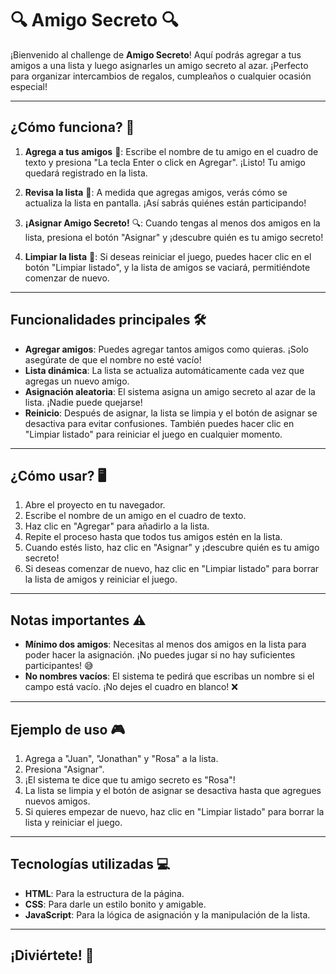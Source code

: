 # 🔍 Amigo Secreto 🔍

¡Bienvenido al challenge de **Amigo Secreto**! Aquí podrás agregar a tus amigos a una lista y luego asignarles un amigo secreto al azar. ¡Perfecto para organizar intercambios de regalos, cumpleaños o cualquier ocasión especial!

---

## ¿Cómo funciona? 🤔

1. **Agrega a tus amigos** 👫: Escribe el nombre de tu amigo en el cuadro de texto y presiona "La tecla Enter o click en Agregar". ¡Listo! Tu amigo quedará registrado en la lista.
   
2. **Revisa la lista** 📝: A medida que agregas amigos, verás cómo se actualiza la lista en pantalla. ¡Así sabrás quiénes están participando!

3. **¡Asignar Amigo Secreto!** 🔍: Cuando tengas al menos dos amigos en la lista, presiona el botón "Asignar" y ¡descubre quién es tu amigo secreto! 

4. **Limpiar la lista** 🧹: Si deseas reiniciar el juego, puedes hacer clic en el botón "Limpiar listado", y la lista de amigos se vaciará, permitiéndote comenzar de nuevo.

---

## Funcionalidades principales 🛠️

- **Agregar amigos**: Puedes agregar tantos amigos como quieras. ¡Solo asegúrate de que el nombre no esté vacío! 
- **Lista dinámica**: La lista se actualiza automáticamente cada vez que agregas un nuevo amigo. 
- **Asignación aleatoria**: El sistema asigna un amigo secreto al azar de la lista. ¡Nadie puede quejarse! 
- **Reinicio**: Después de asignar, la lista se limpia y el botón de asignar se desactiva para evitar confusiones. También puedes hacer clic en "Limpiar listado" para reiniciar el juego en cualquier momento.

---

## ¿Cómo usar? 🖥️

1. Abre el proyecto en tu navegador.
2. Escribe el nombre de un amigo en el cuadro de texto.
3. Haz clic en "Agregar" para añadirlo a la lista.
4. Repite el proceso hasta que todos tus amigos estén en la lista.
5. Cuando estés listo, haz clic en "Asignar" y ¡descubre quién es tu amigo secreto!
6. Si deseas comenzar de nuevo, haz clic en "Limpiar listado" para borrar la lista de amigos y reiniciar el juego.

---

## Notas importantes ⚠️

- **Mínimo dos amigos**: Necesitas al menos dos amigos en la lista para poder hacer la asignación. ¡No puedes jugar si no hay suficientes participantes! 😅
- **No nombres vacíos**: El sistema te pedirá que escribas un nombre si el campo está vacío. ¡No dejes el cuadro en blanco! ❌

---

## Ejemplo de uso 🎮

1. Agrega a "Juan", "Jonathan" y "Rosa" a la lista.
2. Presiona "Asignar".
3. ¡El sistema te dice que tu amigo secreto es "Rosa"! 
4. La lista se limpia y el botón de asignar se desactiva hasta que agregues nuevos amigos.
5. Si quieres empezar de nuevo, haz clic en "Limpiar listado" para borrar la lista y reiniciar el juego.

---

## Tecnologías utilizadas 💻

- **HTML**: Para la estructura de la página.
- **CSS**: Para darle un estilo bonito y amigable.
- **JavaScript**: Para la lógica de asignación y la manipulación de la lista.

---

## ¡Diviértete! 🎈
